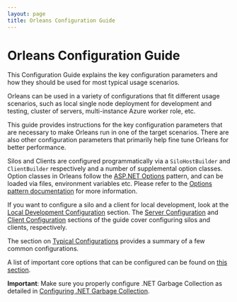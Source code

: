 ```yaml
---
layout: page
title: Orleans Configuration Guide
---
```


# Orleans Configuration Guide

This Configuration Guide explains the key configuration parameters and how they should be used for most typical usage scenarios.

Orleans can be used in a variety of configurations that fit different usage scenarios, such as local single node deployment for development and testing, cluster of servers, multi-instance Azure worker role, etc. 

This guide provides instructions for the key configuration parameters that are necessary to make Orleans run in one of the target scenarios. There are also other configuration parameters that primarily help fine tune Orleans for better performance.

Silos and Clients are configured programmatically via a `SiloHostBuilder` and `ClientBuilder` respectively and a number of supplemental option classes.
Option classes in Orleans follow the [ASP.NET Options](https://docs.microsoft.com/en-us/aspnet/core/fundamentals/configuration/options) pattern, and can be loaded via files, environment variables etc. Please refer to the [Options pattern documentation]((https://docs.microsoft.com/en-us/aspnet/core/fundamentals/configuration/options)) for more information.

If you want to configure a silo and a client for local development, look at the [Local Development Configuration](Local-Development-Configuration.md) section. The [Server Configuration](Server-Configuration.md) and [Client Configuration](Client-Configuration.md) sections of the guide cover configuring silos and clients, respectively. 
 
 The section on [Typical Configurations](Typical-Configurations.md) provides a summary of a few common configurations.

 A list of important core options that can be configured can be found on [this section](Options-List.md).

**Important**: Make sure you properly configure .NET Garbage Collection as detailed in [Configuring .NET Garbage Collection](Configuring-.NET-Garbage-Collection.md).
